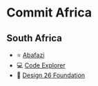 # Commit Africa

## South Africa

* ⭐ [Abafazi](https://github.com/commit-africa/projects-listing/blob/master/projects/abafazi.md)
* 💻 [Code Explorer](https://github.com/commit-africa/projects-listing/blob/master/projects/code-explorer.md)
* 👗 [Design 26 Foundation](https://github.com/commit-africa/projects-listing/blob/master/projects/design-26-foundation.md)
